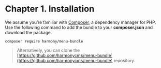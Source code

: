 # Chapter 1. Installation

We assume you’re familiar with [Composer](https://getcomposer.org), a dependency manager for PHP. Use the following command to add the bundle to your **composer.json** and download the package.

```text
composer require harmony/menu-bundle
```

> Alternatively, you can clone the [https://github.com/harmonycms/menu-bundle](https://github.com/harmonycms/menu-bundle) repository.

